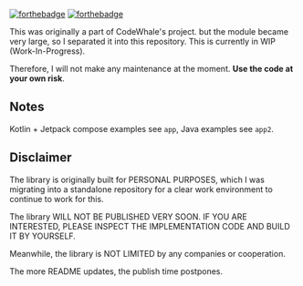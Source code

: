 [![forthebadge](https://forthebadge.com/images/badges/built-for-android.svg)](https://forthebadge.com)
[![forthebadge](https://forthebadge.com/images/badges/made-with-kotlin.svg)](https://forthebadge.com)

This was originally a part of CodeWhale's project. but the module became very large, so I
separated it into this repository. This is currently in WIP (Work-In-Progress).

Therefore, I will not make any maintenance at the moment. **Use the code at your own risk**.

## Notes

Kotlin + Jetpack compose examples see `app`, Java examples see `app2`.

## Disclaimer
The library is originally built for PERSONAL PURPOSES, which I was migrating into a standalone repository for a clear work environment to continue to work for this.

The library WILL NOT BE PUBLISHED VERY SOON. IF YOU ARE INTERESTED, PLEASE INSPECT THE IMPLEMENTATION CODE AND BUILD IT BY YOURSELF.

Meanwhile, the library is NOT LIMITED by any companies or cooperation.

The more README updates, the publish time postpones.
